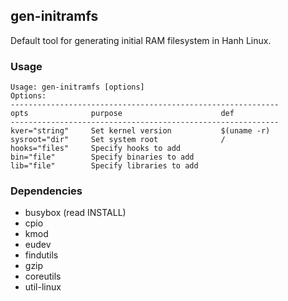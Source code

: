 ## gen-initramfs
Default tool for generating initial RAM filesystem in Hanh Linux. 
### Usage 
```
Usage: gen-initramfs [options] 
Options: 
------------------------------------------------------------
opts              purpose                      def
------------------------------------------------------------
kver="string"     Set kernel version           $(uname -r)  
sysroot="dir"     Set system root              /
hooks="files"     Specify hooks to add
bin="file"        Specify binaries to add
lib="file"        Specify libraries to add
```
### Dependencies 
- busybox (read INSTALL)
- cpio 
- kmod
- eudev 
- findutils
- gzip 
- coreutils
- util-linux
